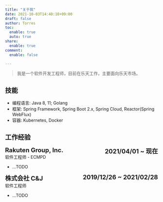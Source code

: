 ```yaml
---
title: "关于我"
date: 2021-10-03T14:40:18+09:00
draft: false
author: Torres
toc:
  enable: true
  auto: true
share:
  enable: true
comment:
  enable: false

---
```


> 我是一个软件开发工程师，目前在乐天工作，主要面向乐天市场。

## 技能

- 编程语言: Java 8, 11; Golang
- 框架: Spring Framework, Spring Boot 2.x, Spring Cloud, Reactor(Spring WebFlux)
- 容器: Kubernetes, Docker

## 工作经验

<div style="font-size: 20px; font-weight: bold">Rakuten Group, Inc. <span style="float: right">2021/04/01 ~ 现在</span></div>
软件工程师 - ECMPD

- ...TODO

<div style="font-size: 20px; font-weight: bold">株式会社 C&J <span style="float: right">2019/12/26 ~ 2021/02/28</span></div>
软件工程师

- ...TODO